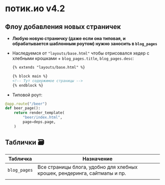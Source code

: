 # потик.ио v4.2

## Флоу добавления новых страничек

- **Любую новую страничку (даже если она типовая, и обрабатывается шаблонным роутом) нужно заносить в `blog_pages`**
- Наследуемся от `"layouts/base.html"` чтобы отрисовался хедер с хлебными
  крошками + `blog_pages.title`, `blog_pages.desc`:

  ```html
  {% extends "layouts/base.html" %}
  
  {% block main %}
  <!-- Тут содержимое страницы -->
  {% endblock %}
  ```

- Типовой роут:

```python
@app.route("/beer")
def beer_page():
    return render_template(
        "beer/index.html",
        page=deps.page,
    )

```

## Таблички 🗃️

| Табличка     | Назначение                                                                |
|--------------|---------------------------------------------------------------------------|
| `blog_pages` | Все страницы блога, удобно для хлебных крошек, рендеринга, сайтмапы и пр. |
|              |                                                                           |


